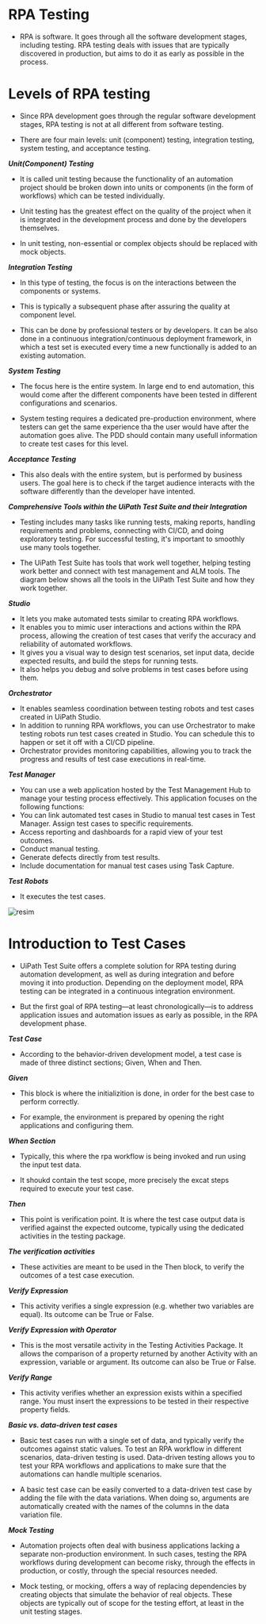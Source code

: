 # RPA Testing


- RPA is software. It goes through all the software development stages, including testing. RPA testing deals with issues that are typically discovered in production, but aims to do it as early as possible in the process.
  
  

# Levels of RPA testing



- Since RPA development goes through the regular software development stages, RPA testing is not at all different from software testing.
  

  
- There are four main levels: unit (component) testing, integration testing, system testing, and acceptance testing.


***Unit(Component) Testing***



- It is called unit testing because the functionality of an automation project should be broken down into units or components (in the form of workflows) which can be tested individually.


 - Unit testing has the greatest effect on the quality of the project when it is integrated in the development process and done by the developers themselves.


- In unit testing, non-essential or complex objects should be replaced with mock objects.





***Integration Testing***



- In this type of testing, the focus is on the interactions between the components or systems.

- This is typically a subsequent phase after assuring the quality at component level.


- This can be done by professional testers or by developers. It can be also done in a continuous integration/continuous deployment framework, in which a test set is executed every time a new functionally is added to an existing automation. 



***System Testing***




- The focus here is the entire system. In large end to end automation, this would come after the different components have been tested in different configurations and scenarios. 



- System testing requires a dedicated pre-production environment, where testers can get the same experience tha the user would have after the automation goes alive. The PDD should contain many usefull information to create test cases for this level.





***Acceptance Testing***

- This also deals with the entire system, but is performed by business users. The goal here is to check if the target audience interacts with the software differently than the developer have intented.





***Comprehensive Tools within the UiPath Test Suite and their Integration***



- Testing includes many tasks like running tests, making reports, handling requirements and problems, connecting with CI/CD, and doing exploratory testing. For successful testing, it's important to smoothly use many tools together.



- The UiPath Test Suite has tools that work well together, helping testing work better and connect with test management and ALM tools. The diagram below shows all the tools in the UiPath Test Suite and how they work together. 



***Studio***


- It lets you make automated tests similar to creating RPA workflows.
- It enables you to mimic user interactions and actions within the RPA process, allowing the creation of test cases that verify the accuracy and reliability of automated workflows.
- It gives you a visual way to design test scenarios, set input data, decide expected results, and build the steps for running tests.  
- It also helps you debug and solve problems in test cases before using them. 





***Orchestrator***


- It enables seamless coordination between testing robots and test cases created in UiPath Studio.
- In addition to running RPA workflows, you can use Orchestrator to make testing robots run test cases created in Studio. You can schedule this to happen or set it off with a CI/CD pipeline. 
- Orchestrator provides monitoring capabilities, allowing you to track the progress and results of test case executions in real-time. 





***Test Manager***

- You can use a web application hosted by the Test Management Hub to manage your testing process effectively. This application focuses on the following functions:
- You can link automated test cases in Studio to manual test cases in Test Manager.    Assign test cases to specific requirements.
- Access reporting and dashboards for a rapid view of your test outcomes.
- Conduct manual testing.
- Generate defects directly from test results.
- Include documentation for manual test cases using Task Capture.



***Test Robots***

- It executes the test cases.

![resim](https://github.com/yaagmurss/Automation-Developer-Professional-Training/assets/52479605/45aedb45-1920-4da8-969b-da06f484516e)






# Introduction to Test Cases 

- UiPath Test Suite offers a complete solution for RPA testing during automation development, as well as during integration and before moving it into production. Depending on the deployment model, RPA testing can be integrated in a continuous integration environment.



- But the first goal of RPA testing—at least chronologically—is to address application issues and automation issues as early as possible, in the RPA development phase. 



***Test Case***


- According to the behavior-driven development model, a test case is made of three distinct sections; Given, When and Then.





***Given***


- This block is where the initializition is done, in order for the best case to perform correctly.



- For example, the environment is prepared by opening the right applications and configuring them. 



***When Section***


- Typically, this where the rpa workflow is being invoked and run using the input test data.

- It shoukd contain the test scope, more precisely the excat steps required to execute your test case.





***Then***

- This point is verification point. It is where the test case output data is verified against the expected outcome, typically using the dedicated activities in the testing package.







***The verification activities***

- These activities are meant to be used in the Then block, to verify the outcomes of a test case execution.




***Verify Expression***


- This activity verifies a single expression (e.g. whether two variables are equal). Its outcome can be True or False.



***Verify Expression with Operator***


- This is the most versatile activity in the Testing Activities Package. It allows the comparison of a property returned by another Activity with an expression, variable or argument. Its outcome can also be True or False.


***Verify Range***

- This activity verifies whether an expression exists within a specified range. You must insert the expressions to be tested in their respective property fields. 





***Basic vs. data-driven test cases***

- Basic test cases run with a single set of data, and typically verify the outcomes against static values. To test an RPA workflow in different scenarios, data-driven testing is used. Data-driven testing allows you to test your RPA workflows and applications to make sure that the automations can handle multiple scenarios. 



- A basic test case can be easily converted to a data-driven test case by adding the file with the data variations. When doing so, arguments are automatically created with the names of the columns in the data variation file.


***Mock Testing***

- Automation projects often deal with business applications lacking a separate non-production environment. In such cases, testing the RPA workflows during development can become risky, through the effects in production, or costly, through the special resources needed.

- Mock testing, or mocking, offers a way of replacing dependencies by creating objects that simulate the behavior of real objects. These objects are typically out of scope for the testing effort, at least in the unit testing stages.











